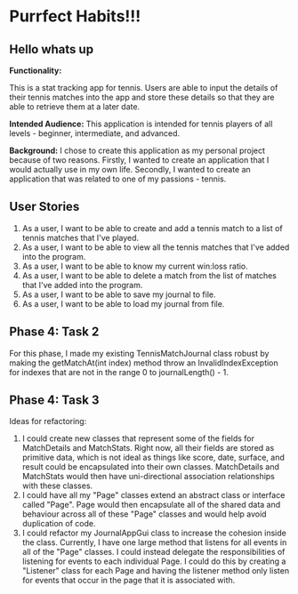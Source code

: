 # Purrfect Habits!!! 

## Hello whats up 

**Functionality:**

This is a stat tracking app for tennis. Users are able to input the details of their
tennis matches into the app and store these details so that they are able to retrieve
them at a later date.

**Intended Audience:**
This application is intended for tennis players of all levels - beginner, intermediate, and advanced.

**Background:**
I chose to create this application as my personal project because of two reasons.
Firstly, I wanted to create an application that I would actually use in my own life.
Secondly, I wanted to create an application that was related to one of my passions - tennis.

## User Stories

1) As a user, I want to be able to create and add a tennis match to a list of tennis matches that I've played.
2) As a user, I want to be able to view all the tennis matches that I've added into the program.
3) As a user, I want to be able to know my current win:loss ratio.
4) As a user, I want to be able to delete a match from the list of matches that I've added into the program.
5) As a user, I want to be able to save my journal to file.
6) As a user, I want to be able to load my journal from file.

## Phase 4: Task 2

For this phase, I made my existing TennisMatchJournal class robust by making the getMatchAt(int index) method
throw an InvalidIndexException for indexes that are not in the range 0 to journalLength() - 1.

## Phase 4: Task 3

Ideas for refactoring:
1) I could create new classes that represent some of the fields for MatchDetails and MatchStats. Right now,
   all their fields are stored as primitive data, which is not ideal as things like score, date, surface,
   and result could be encapsulated into their own classes. MatchDetails and MatchStats would then have
   uni-directional association relationships with these classes.
2) I could have all my "Page" classes extend an abstract class or interface called "Page". Page would then
   encapsulate all of the shared data and behaviour across all of these "Page" classes and would help avoid
   duplication of code.
3) I could refactor my JournalAppGui class to increase the cohesion inside the class. Currently, I have one
   large method that listens for all events in all of the "Page" classes. I could instead delegate the 
   responsibilities of listening for events to each individual Page. I could do this by creating a "Listener" 
   class for each Page and having the listener method only listen for events that occur in the page that it is 
   associated with.